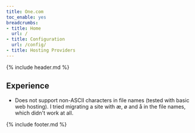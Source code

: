 ```yaml
---
title: One.com
toc_enable: yes
breadcrumbs:
- title: Home
  url: /
- title: Configuration
  url: /config/
- title: Hosting Providers
---
```

{% include header.md %}

## Experience

- Does not support non-ASCII characters in file names (tested with basic web hosting). I tried migrating a site with æ, ø and å in the file names, which didn't work at all.

{% include footer.md %}
